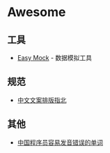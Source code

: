 # Awesome

## 工具

* [Easy Mock](https://easy-mock.com) - 数据模拟工具

## 规范

* [中文文案排版指北](https://github.com/sparanoid/chinese-copywriting-guidelines)

## 其他

* [中国程序员容易发音错误的单词](https://github.com/shimohq/chinese-programmer-wrong-pronunciation)
